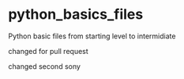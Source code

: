 # python_basics_files
Python basic files from starting level to intermidiate


changed for pull request

changed second sony